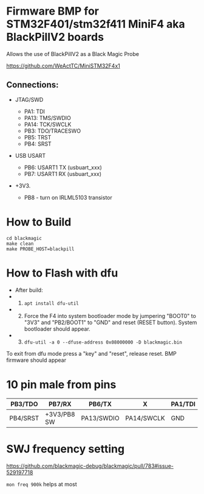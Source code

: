 # Firmware BMP for STM32F401/stm32f411 MiniF4 aka BlackPillV2 boards

Allows the use of BlackPillV2 as a Black Magic Probe

https://github.com/WeActTC/MiniSTM32F4x1

## Connections:

* JTAG/SWD
   * PA1: TDI
   * PA13: TMS/SWDIO
   * PA14: TCK/SWCLK
   * PB3: TDO/TRACESWO
   * PB5: TRST
   * PB4: SRST

* USB USART
   * PB6: USART1 TX (usbuart_xxx)
   * PB7: USART1 RX (usbuart_xxx)

* +3V3.
   * PB8 - turn on IRLML5103 transistor

How to Build
========================================
```
cd blackmagic
make clean
make PROBE_HOST=blackpill
```

How to Flash with dfu
========================================
* After build:
 * 1) `apt install dfu-util`
 * 2) Force the F4 into system bootloader mode by jumpering "BOOT0" to "3V3" and "PB2/BOOT1" to "GND" and reset (RESET button). System bootloader should appear.
 * 3) `dfu-util -a 0 --dfuse-address 0x08000000 -D blackmagic.bin`

To exit from dfu mode press a "key" and "reset", release reset. BMP firmware should appear


10 pin male from pins
========================================

| PB3/TDO  | PB7/RX      | PB6/TX     | X          | PA1/TDI |
| -------- | ----------- | ---------- | ---------- | ------- |
| PB4/SRST | +3V3/PB8 SW | PA13/SWDIO | PA14/SWCLK | GND     |

SWJ frequency setting
====================================
https://github.com/blackmagic-debug/blackmagic/pull/783#issue-529197718

`mon freq 900k` helps at most
